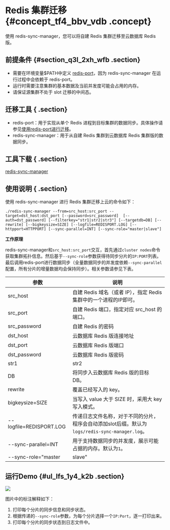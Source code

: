 # Redis 集群迁移 {#concept_tf4_bbv_vdb .concept}

使用 redis-sync-manager，您可以将自建 Redis 集群迁移至云数据库 Redis 版。

## 前提条件 {#section_q3l_2xh_wfb .section}

-   需要在环境变量$PATH中定义 [redis-port](intl.zh-CN/用户指南/迁移数据/云下到云上/使用redis-port进行迁移.md#)，因为 redis-sync-manager 在运行过程中会依赖于 redis-port。
-   运行时需要注意集群的基本数据及当前并发度可能会占用的内存。
-   请保证源集群不处于 slot 迁移的中间态。

## 迁移工具 { .section}

-   redis-port：用于实现从单个 Redis 进程到目标集群的数据同步。具体操作请参见[使用redis-port进行迁移](intl.zh-CN/用户指南/迁移数据/云下到云上/使用redis-port进行迁移.md#)。
-   redis-sync-manager：用于从自建 Redis 集群到云数据库 Redis 集群版的数据同步。

## 工具下载 { .section}

[redis-sync-manager](http://docs-aliyun.cn-hangzhou.oss.aliyun-inc.com/assets/attach/94155/cn_zh/1542707688880/redis-sync-manager)

## 使用说明 { .section}

使用 redis-sync-manager 进行 Redis 集群迁移上云的命令如下：

```
./redis-sync-manager --from=src_host:src_port --target=dst_host:dst_port [--password=src_password]  [--auth=dst_password] [--filterkey="str1|str2|str3"] [--targetdb=DB] [--rewrite] [--bigkeysize=SIZE] [--logfile=REDISPORT.LOG] [--httpport=HTTPPORT] [--sync-parallel=INT] [--sync-role="master|slave"]
```

**工作原理**

redis-sync-manager和`src_host:src_port`交互，首先通过`cluster nodes`命令获取集群拓扑信息。然后基于`--sync-role`参数获得待同步分片的`IP:PORT`列表。最后调用redis-port进行数据同步（全量数据同步的并发度依赖`--sync-parallel`配置，所有分片的增量数据均会保持同步）。相关参数请参见下表。

|参数|说明|
|--|--|
|src\_host|自建 Redis 域名（或者 IP），指定 Redis 集群中的一个进程的IP即可。|
|src\_port|自建 Redis 端口，指定对应 src\_host 的端口。|
|src\_password|自建 Redis 的密码|
|dst\_host|云数据库 Redis 版连接地址|
|dst\_port|云数据库 Redis 版端口|
|dst\_password|云数据库 Redis 版密码|
|str1|str2|str3|过滤具有 str1 或 str2 或 str3 的key。|
|DB|将同步入云数据库 Redis 版的目标 DB。|
|rewrite|覆盖已经写入的 key。|
|bigkeysize=SIZE|当写入 value 大于 SIZE 时，采用大 key 写入模式。|
|--logfile=REDISPORT.LOG|传递日志文件名称，对于不同的分片，程序会自动添加slot后缀。默认为`logs/redis-sync-manager.log`。|
|--sync-parallel=INT|用于支持数据同步的并发度，展示可能占据的内存。默认为`1`。|
|--sync-role="master|slave"|用于指定优先使用源集群的主库进行同步还是用从库进行同步。默认为`master`。|

## 运行Demo {#ul_lfs_1y4_k2b .section}

![](http://static-aliyun-doc.oss-cn-hangzhou.aliyuncs.com/assets/img/15449/15445135346883_zh-CN.png)

图片中的标注解释如下：

1.  打印每个分片的同步信息和同步状态。
2.  根据传递的`--sync-role`参数，为每个分片选择一个`IP:Port`，逐一打印出来。
3.  打印每个分片的同步状态到日志文件中。


